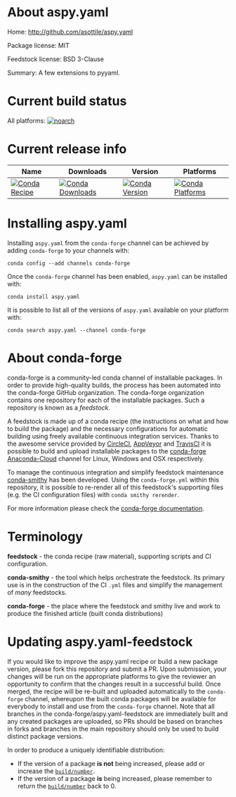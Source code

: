 About aspy.yaml
===============

Home: http://github.com/asottile/aspy.yaml

Package license: MIT

Feedstock license: BSD 3-Clause

Summary: A few extensions to pyyaml.



Current build status
====================

All platforms:
[![noarch](https://img.shields.io/circleci/project/github/conda-forge/aspy.yaml-feedstock/master.svg?label=noarch)](https://circleci.com/gh/conda-forge/aspy.yaml-feedstock)

Current release info
====================

| Name | Downloads | Version | Platforms |
| --- | --- | --- | --- |
| [![Conda Recipe](https://img.shields.io/badge/recipe-aspy.yaml-green.svg)](https://anaconda.org/conda-forge/aspy.yaml) | [![Conda Downloads](https://img.shields.io/conda/dn/conda-forge/aspy.yaml.svg)](https://anaconda.org/conda-forge/aspy.yaml) | [![Conda Version](https://img.shields.io/conda/vn/conda-forge/aspy.yaml.svg)](https://anaconda.org/conda-forge/aspy.yaml) | [![Conda Platforms](https://img.shields.io/conda/pn/conda-forge/aspy.yaml.svg)](https://anaconda.org/conda-forge/aspy.yaml) |

Installing aspy.yaml
====================

Installing `aspy.yaml` from the `conda-forge` channel can be achieved by adding `conda-forge` to your channels with:

```
conda config --add channels conda-forge
```

Once the `conda-forge` channel has been enabled, `aspy.yaml` can be installed with:

```
conda install aspy.yaml
```

It is possible to list all of the versions of `aspy.yaml` available on your platform with:

```
conda search aspy.yaml --channel conda-forge
```


About conda-forge
=================

conda-forge is a community-led conda channel of installable packages.
In order to provide high-quality builds, the process has been automated into the
conda-forge GitHub organization. The conda-forge organization contains one repository
for each of the installable packages. Such a repository is known as a *feedstock*.

A feedstock is made up of a conda recipe (the instructions on what and how to build
the package) and the necessary configurations for automatic building using freely
available continuous integration services. Thanks to the awesome service provided by
[CircleCI](https://circleci.com/), [AppVeyor](http://www.appveyor.com/)
and [TravisCI](https://travis-ci.org/) it is possible to build and upload installable
packages to the [conda-forge](https://anaconda.org/conda-forge)
[Anaconda-Cloud](http://docs.anaconda.org/) channel for Linux, Windows and OSX respectively.

To manage the continuous integration and simplify feedstock maintenance
[conda-smithy](http://github.com/conda-forge/conda-smithy) has been developed.
Using the ``conda-forge.yml`` within this repository, it is possible to re-render all of
this feedstock's supporting files (e.g. the CI configuration files) with ``conda smithy rerender``.

For more information please check the [conda-forge documentation](https://conda-forge.org/docs/).

Terminology
===========

**feedstock** - the conda recipe (raw material), supporting scripts and CI configuration.

**conda-smithy** - the tool which helps orchestrate the feedstock.
                   Its primary use is in the construction of the CI ``.yml`` files
                   and simplify the management of *many* feedstocks.

**conda-forge** - the place where the feedstock and smithy live and work to
                  produce the finished article (built conda distributions)


Updating aspy.yaml-feedstock
============================

If you would like to improve the aspy.yaml recipe or build a new
package version, please fork this repository and submit a PR. Upon submission,
your changes will be run on the appropriate platforms to give the reviewer an
opportunity to confirm that the changes result in a successful build. Once
merged, the recipe will be re-built and uploaded automatically to the
`conda-forge` channel, whereupon the built conda packages will be available for
everybody to install and use from the `conda-forge` channel.
Note that all branches in the conda-forge/aspy.yaml-feedstock are
immediately built and any created packages are uploaded, so PRs should be based
on branches in forks and branches in the main repository should only be used to
build distinct package versions.

In order to produce a uniquely identifiable distribution:
 * If the version of a package **is not** being increased, please add or increase
   the [``build/number``](http://conda.pydata.org/docs/building/meta-yaml.html#build-number-and-string).
 * If the version of a package **is** being increased, please remember to return
   the [``build/number``](http://conda.pydata.org/docs/building/meta-yaml.html#build-number-and-string)
   back to 0.